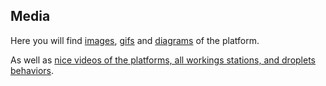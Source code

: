 ## Media

Here you will find [images](./img), [gifs](./gif) and [diagrams](./diagram) of the platform.

As well as [nice videos of the platforms, all workings stations, and droplets behaviors](./video.md).
